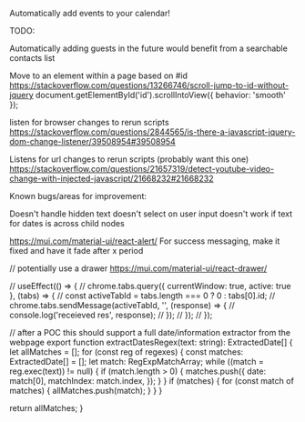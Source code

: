 Automatically add events to your calendar!

TODO:

Automatically adding guests in the future would benefit from a searchable contacts list

Move to an element within a page based on #id
https://stackoverflow.com/questions/13266746/scroll-jump-to-id-without-jquery
document.getElementById('id').scrollIntoView({
behavior: 'smooth'
});

listen for browser changes to rerun scripts
https://stackoverflow.com/questions/2844565/is-there-a-javascript-jquery-dom-change-listener/39508954#39508954

Listens for url changes to rerun scripts (probably want this one)
https://stackoverflow.com/questions/21657319/detect-youtube-video-change-with-injected-javascript/21668232#21668232

Known bugs/areas for improvement:

Doesn't handle hidden text
doesn't select on user input
doesn't work if text for dates is across child nodes

https://mui.com/material-ui/react-alert/
For success messaging, make it fixed and have it fade after x period

// potentially use a drawer https://mui.com/material-ui/react-drawer/

// useEffect(() => {
// chrome.tabs.query({ currentWindow: true, active: true }, (tabs) => {
// const activeTabId = tabs.length === 0 ? 0 : tabs[0].id;
// chrome.tabs.sendMessage(activeTabId, '', (response) => {
// console.log('receieved res', response);
// });
// });
// });

// after a POC this should support a full date/information extractor from the webpage
export function extractDatesRegex(text: string): ExtractedDate[] {
let allMatches = [];
for (const reg of regexes) {
const matches: ExtractedDate[] = [];
let match: RegExpMatchArray;
while ((match = reg.exec(text)) != null) {
if (match.length > 0) {
matches.push({
date: match[0],
matchIndex: match.index,
});
}
}
if (matches) {
for (const match of matches) {
allMatches.push(match);
}
}
}

return allMatches;
}
